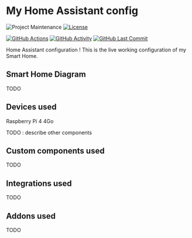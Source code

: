 # My Home Assistant config
![Project Maintenance][maintenance-shield]
[![License][license-shield]](LICENSE.md)

[![GitHub Actions][actions-shield]][actions]
[![GitHub Activity][commits-shield]][commits]
[![GitHub Last Commit][last-commit-shield]][commits]

Home Assistant configuration !
This is the live working configuration of my Smart Home. 

## Smart Home Diagram
TODO

## Devices used
Raspberry Pi 4 4Go

TODO : describe other components

## Custom components used
TODO

## Integrations used
TODO

## Addons used
TODO

[commits-shield]: https://img.shields.io/github/commit-activity/y/PysX/home-assistant-config.svg
[commits]: https://github.com/PysX/home-assistant-config/commits/master
[actions-shield]: https://github.com/PysX/home-assistant-config/workflows/Home%20Assistant%20CI/badge.svg
[actions]: https://github.com/PysX/home-assistant-config/actions
[home-assistant]: https://home-assistant.io
[license-shield]: https://img.shields.io/github/license/PysX/home-assistant-config.svg
[maintenance-shield]: https://img.shields.io/maintenance/yes/2020.svg
[last-commit-shield]: https://img.shields.io/github/last-commit/PysX/home-assistant-config.svg
